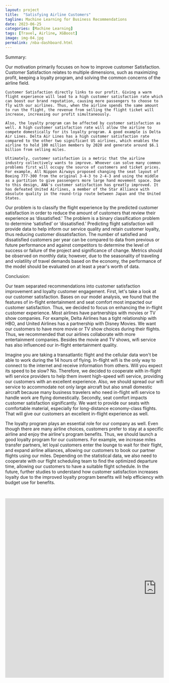 ```yaml
---
layout: project
title:  "Satisfying Airline Customers"
tagline: Machine Learning for Business Recommendations
date: 2023-06-25
categories: [Machine Learning]
tags: [Travel, Airline, XGBoost]
image: img-04.jpg
permalink: /nba-dashboard.html
---
```


Summary:

  Our motivation primarily focuses on how to improve customer Satisfaction. Customer Satisfaction relates to multiple dimensions, such as maximizing profit, keeping a loyalty program, and solving the common concerns of the airline field.

	Customer Satisfaction directly links to our profit. Giving a warm flight experience will lead to a high customer satisfaction rate which can boost our brand reputation, causing more passengers to choose to fly with our airlines. Thus, when the airline spends the same amount to run the flight, the revenue from selling the flight ticket will increase, increasing our profit simultaneously.

	Also, the loyalty program can be affected by customer satisfaction as well. A high customer satisfaction rate will allow the airline to compete domestically for its loyalty program. A good example is Delta Air Lines. Delta Air Lines has a high customer satisfaction rate compared to the other two significant US airlines, which enables the airline to hold 100 million members by 2020 and generate around $6.1 billion from selling miles.

	Ultimately, customer satisfaction is a metric that the airline industry collectively wants to improve. Whoever can solve many common problems first will occupy the source of customers and ticket prices. For example, All Nippon Airways proposed changing the seat layout of Boeing 777-300 from the original 3-4-3 to 2-4-3 and using the middle as a partition to give passengers more large hand movement space. Due to this design, ANA's customer satisfaction has greatly improved. It has defeated United Airlines, a member of the Star Alliance with absolute quality in the round-trip route between Japan and the United States.

  Our problem is to classify the flight experience by the predicted customer satisfaction in order to reduce the amount of customers that review their experience as ‘dissatisfied.’ The problem is a binary classification problem to determine ‘satisfied’ or ‘dissatisfied.’ Predicting flight satisfaction will provide data to help inform our service quality and retain customer loyalty, thus reducing customer dissatisfaction. The number of satisfied and dissatisfied customers per year can be compared to data from previous or future performance and against competitors to determine the level of success or failure of the project and significance of change. Metrics should be observed on monthly data; however, due to the seasonality of traveling and volatility of travel demands based on the economy, the performance of the model should be evaluated on at least a year's worth of data.
  
  
Conclusion:

Our team separated recommendations into customer satisfaction improvement and loyalty customer engagement. First, let's take a look at our customer satisfaction. Bases on our model analysis, we found that the features of in-flight entertainment and seat comfort most impacted our customer satisfaction. Thus, we decided to focus on enhancing the in-flight customer experience. Most airlines have partnerships with movies or TV show companies. For example, Delta Airlines has a tight relationship with HBO, and  United Airlines has a partnership with Disney Movies. We want our customers to have more movie or TV show choices during their flights. Thus, we recommended that our airlines collaborate with more entertainment companies. Besides the movie and TV shows, wifi service has also influenced our in-flight entertainment quality.

Imagine you are taking a transatlantic flight and the cellular data won't be able to work during the 14 hours of flying. In-flight wifi is the only way to connect to the internet and receive information from others. Will you expect its speed to be slow? No. Therefore, we decided to cooperate with in-flight wifi service providers to help them invent high-speed wifi service, providing our customers with an excellent experience. Also, we should spread our wifi service to accommodate not only large aircraft but also small domestic aircraft because many business travelers who need in-flight wifi service to handle work are flying domestically. Secondly, seat comfort impacts customer satisfaction significantly. We want to provide our seats with comfortable material, especially for long-distance economy-class flights. That will give our customers an excellent in-flight experience as well.

The loyalty program plays an essential role for our company as well. Even though there are many airline choices, customers prefer to stay at a specific airline and enjoy the airline's program benefits. Thus, we should launch a good loyalty program for our customers. For example, we increase miles transfer partners, let loyal customers enter the lounge to wait for their flight, and expand airline alliances, allowing our customers to book our partner flights using our miles. Depending on the statistical data, we also need to cooperate with our flight scheduling team to find the optimized departure time, allowing our customers to have a suitable flight schedule. In the future, further studies to understand how customer satisfaction increases loyalty due to the improved loyalty program benefits will help efficiency with budget use for benefits.

<pre><code>

<iframe src="https://docs.google.com/presentation/d/e/2PACX-1vSPVdvnh6_n2m8Gqe796MWW5qKdA4gqBcwighbpVspyW28pkXfZvuAeB9IiIQffNQ2OWbdCwwotJb9q/embed?start=false&loop=true&delayms=3000" frameborder="0" width="960" height="569" allowfullscreen="true" mozallowfullscreen="true" webkitallowfullscreen="true"></iframe>

</code></pre>